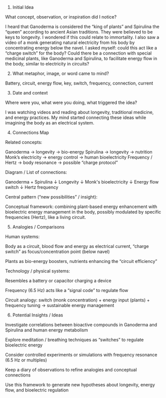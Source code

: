1. Initial Idea

 What concept, observation, or inspiration did I notice?

 I heard that Ganoderma is considered the “king of plants” and Spirulina the “queen” according to 
ancient Asian traditions. They were believed to be keys to longevity. I wondered if this could relate 
to immortality. I also saw a video of a monk generating natural electricity from his body by concentrating 
energy below the navel. I asked myself: could this act like a “charge switch” for the body? Could there be a 
connection with special medicinal plants, like Ganoderma and Spirulina, to facilitate energy flow in the body, similar to electricity in circuits?

2. What metaphor, image, or word came to mind?

 Battery, circuit, energy flow, key, switch, frequency, connection, current

3. Date and context

 Where were you, what were you doing, what triggered the idea?

I was watching videos and reading about longevity, traditional medicine, and energy practices. My mind started 
connecting these ideas while imagining the body as an electrical system.

4. Connections Map

Related concepts:


Ganoderma → longevity → bio-energy
Spirulina → longevity → nutrition
Monk’s electricity → energy control → human bioelectricity
Frequency / Hertz → body resonance → possible “charge protocol”




Diagram / List of connections:

 Ganoderma + Spirulina
       ↓
    Longevity
       ↓
Monk's bioelectricity
       ↓
  Energy flow switch
       ↓
    Hertz frequency

Central pattern (“new possibilities” / insight):


Conceptual framework: combining plant-based energy enhancement with bioelectric energy management in the body, 
possibly modulated by specific frequencies (Hertz), like a living circuit.

5. Analogies / Comparisons

Human systems:

Body as a circuit, blood flow and energy as electrical current, “charge switch” as focus/concentration point (below navel)

Plants as bio-energy boosters, nutrients enhancing the “circuit efficiency”


Technology / physical systems:

Resembles a battery or capacitor charging a device


Frequency (6.5 Hz) acts like a “signal code” to regulate flow

Circuit analogy: switch (monk concentration) + energy input (plants) + frequency tuning → sustainable energy management


6. Potential Insights / Ideas

Investigate correlations between bioactive compounds in Ganoderma and Spirulina and human energy metabolism


Explore meditation / breathing techniques as “switches” to regulate bioelectric energy


Consider controlled experiments or simulations with frequency resonance (6.5 Hz or multiples)


Keep a diary of observations to refine analogies and conceptual connections


Use this framework to generate new hypotheses about longevity, energy flow, and bioelectric regulation


